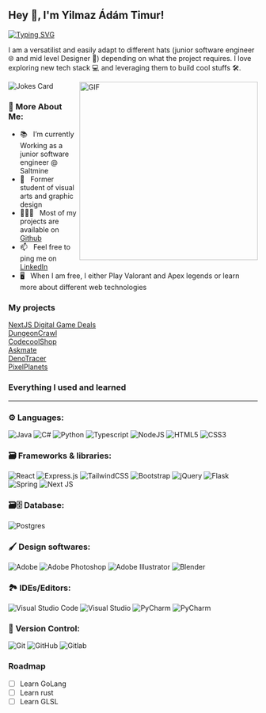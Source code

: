 ## Hey 👋, I'm Yilmaz Ádám Timur!
[![Typing SVG](https://readme-typing-svg.herokuapp.com?lines=Welcome+to+my+Github)](https://git.io/typing-svg)

I am a versatilist and easily adapt to different hats (junior software engineer 🌐 and mid level Designer 🎨) depending on what the project requires. I love exploring new tech stack 💻 and leveraging them to build cool stuffs 🛠️.

 <img src="https://readme-jokes.vercel.app/api?theme=nightowl" alt="Jokes Card" />
  
<img align="right" alt="GIF" src="https://media.giphy.com/media/L8K62iTDkzGX6/giphy.gif" width="360px"/>

### 🧐 More About Me:
- 📚 &nbsp; I’m currently Working as a junior software engineer @ Saltmine
- 🎨 &nbsp; Former student of visual arts and graphic design
- 👨🏻‍💻 &nbsp; Most of my projects are available on [Github](https://github.com/timur310?tab=repositories)
- 📫 &nbsp; Feel free to ping me on [LinkedIn](https://www.linkedin.com/in/ádám-timur-y-7885ba119/)
- 🖥 &nbsp; When I am free, I either Play Valorant and Apex legends or learn more about different web technologies <!--- 📝 &nbsp; Checkout my [resume](link here)-->

### My projects

[NextJS Digital Game Deals](https://github.com/Timur310/Next-deals)<br>
[DungeonCrawl](https://github.com/Timur310/DungeonCrawl)<br>
[CodecoolShop](https://github.com/Timur310/CodecoolShop)<br>
[Askmate](https://github.com/Timur310/AskMate)<br>
[DenoTracer](https://github.com/Timur310/DenoTracer)<br>
[PixelPlanets](https://github.com/Timur310/PixelPlanets)


### Everything I used and learned 
  
---

### ⚙ Languages:
<img alt="Java" src="https://img.shields.io/badge/java-%23ED8B00.svg?style=for-the-badge&logo=java&logoColor=white"/> <img alt="C#" src="https://img.shields.io/badge/c%23-%23239120.svg?style=for-the-badge&logo=c-sharp&logoColor=white"/> <img alt="Python" src="https://img.shields.io/badge/python-%2314354C.svg?style=for-the-badge&logo=python&logoColor=white"/> <img alt="Typescript" src="https://img.shields.io/badge/TypeScript-007ACC?style=for-the-badge&logo=typescript&logoColor=white"/> <img alt="NodeJS" src="https://img.shields.io/badge/node.js-%2343853D.svg?style=for-the-badge&logo=node-dot-js&logoColor=white"/> <img alt="HTML5" src="https://img.shields.io/badge/html5-%23E34F26.svg?style=for-the-badge&logo=html5&logoColor=white"/> <img alt="CSS3" src="https://img.shields.io/badge/css3-%231572B6.svg?style=for-the-badge&logo=css3&logoColor=white"/>

### 🗃 Frameworks & libraries:
<img alt="React" src="https://img.shields.io/badge/react-%2320232a.svg?style=for-the-badge&logo=react&logoColor=%2361DAFB"/> <img alt="Express.js" src="https://img.shields.io/badge/express.js-%23404d59.svg?style=for-the-badge&logo=express&logoColor=%2361DAFB"/> <img alt="TailwindCSS" src="https://img.shields.io/badge/tailwindcss-%2338B2AC.svg?style=for-the-badge&logo=tailwind-css&logoColor=white"/> <img alt="Bootstrap" src="https://img.shields.io/badge/bootstrap-%23563D7C.svg?style=for-the-badge&logo=bootstrap&logoColor=white"/> <img alt="jQuery" src="https://img.shields.io/badge/jquery-%230769AD.svg?style=for-the-badge&logo=jquery&logoColor=white"/> <img alt="Flask" src="https://img.shields.io/badge/flask-%23000.svg?style=for-the-badge&logo=flask&logoColor=white"/>  <img alt="Spring" src="https://img.shields.io/badge/spring-%236DB33F.svg?style=for-the-badge&logo=spring&logoColor=white"/> <img alt="Next JS" src="https://img.shields.io/badge/nextjs-%23000000.svg?style=for-the-badge&logo=next.js&logoColor=white"/>

### 🗃🗄 Database:
<img alt="Postgres" src ="https://img.shields.io/badge/postgres-%23316192.svg?style=for-the-badge&logo=postgresql&logoColor=white"/>

### 🖌 Design softwares:
<img alt="Adobe" src="https://img.shields.io/badge/adobe-%23FF0000.svg?style=for-the-badge&logo=adobe&logoColor=white"/> <img alt="Adobe Photoshop" src="https://img.shields.io/badge/adobephotoshop-%2331A8FF.svg?style=for-the-badge&logo=adobephotoshop&logoColor=white"/> <img alt="Adobe Illustrator" src="https://img.shields.io/badge/adobeillustrator-%23FF9A00.svg?style=for-the-badge&logo=adobeillustrator&logoColor=white"/> <img alt="Blender" src="https://img.shields.io/badge/blender-%23F5792A.svg?style=for-the-badge&logo=blender&logoColor=white"/>

### 🏞 IDEs/Editors:
<img alt="Visual Studio Code" src="https://img.shields.io/badge/VisualStudioCode-0078d7.svg?style=for-the-badge&logo=visual-studio-code&logoColor=white"/>  	<img alt="Visual Studio" src="https://img.shields.io/badge/VisualStudio-5C2D91.svg?style=for-the-badge&logo=visual-studio&logoColor=white"/> <img alt="PyCharm" src="https://img.shields.io/badge/pycharm-143?style=for-the-badge&logo=pycharm&logoColor=black&color=black&labelColor=green"/> <img alt="PyCharm" src="https://img.shields.io/badge/IntelliJ%20IDEA-143?style=for-the-badge&logo=intellijidea&logoColor=black&color=black&labelColor=blue"/>

### 🔎 Version Control:
<img alt="Git" src="https://img.shields.io/badge/git-%23F05033.svg?style=for-the-badge&logo=git&logoColor=white"/> <img alt="GitHub" src="https://img.shields.io/badge/github-%23121011.svg?style=for-the-badge&logo=github&logoColor=white"/> <img src="https://img.shields.io/badge/GITLAB-3B3C36?style=for-the-badge&logo=gitlab&logoColor=white" alt="Gitlab" ></img>

### Roadmap 
- [ ] Learn GoLang
- [ ] Learn rust
- [ ] Learn GLSL
